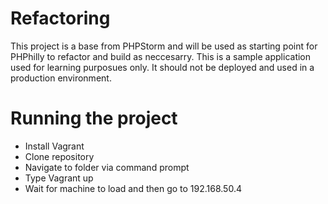 # Refactoring
This project is a base from PHPStorm and will be used as starting point for PHPhilly to refactor and build as neccesarry. This is a sample application used for learning purposues only. It should not be deployed and used in a production environment.

# Running the project
* Install Vagrant
* Clone repository
* Navigate to folder via command prompt
* Type Vagrant up
* Wait for machine to load and then go to 192.168.50.4
